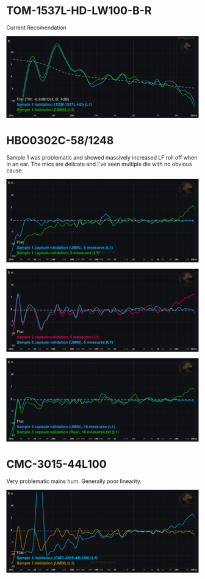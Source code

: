 # TOM-1537L-HD-LW100-B-R

Current Recomendation 

![sample 1](Images/Capsule_Testing/TOM-1537L-HD-LW100-B-R_Sample_1.png)

# HBO0302C-58/1248

Sample 1 was problematic and showed massively increased LF roll off when in an ear. The mics are delicate and I've seen multiple die with no obvious cause.  

![sample 1](Images/Capsule_Testing/HBO0302C-581248_Sample_1.png)

![sample 2](Images/Capsule_Testing/HBO0302C-581248_Sample_2.png)

![sample 3](Images/Capsule_Testing/HBO0302C-581248_sample_3.png)

# CMC-3015-44L100

Very problematic mains hum. Generally poor linearity. 

![Sample 1](Images/Capsule_Testing/CMC-3015-44L100_Sample_1.png)
